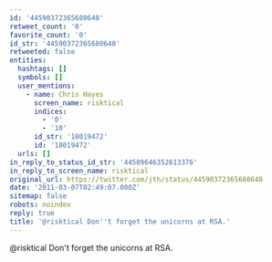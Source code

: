 ```yaml
---
id: '44590372365680640'
retweet_count: '0'
favorite_count: '0'
id_str: '44590372365680640'
retweeted: false
entities:
  hashtags: []
  symbols: []
  user_mentions:
    - name: Chris Hayes
      screen_name: risktical
      indices:
        - '0'
        - '10'
      id_str: '18019472'
      id: '18019472'
  urls: []
in_reply_to_status_id_str: '44589646352613376'
in_reply_to_screen_name: risktical
original_url: https://twitter.com/jth/status/44590372365680640
date: '2011-03-07T02:49:07.000Z'
sitemap: false
robots: noindex
reply: true
title: '@risktical Don''t forget the unicorns at RSA.'
---
```


@risktical Don't forget the unicorns at RSA.